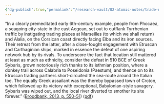 ```yaml
---
{"dg-publish":true,"permalink":"/research-vault/02-atomic-notes/trade-networks-began-to-come-into-conflict-in-the-central-mediterranean-in-the-6th-century-bce-alalia-conflict-with-phocaea-and-carthage/"}
---
```


“In a clearly premeditated early 6th-century example, people from Phocaea, a seagoing city-state in the east Aegean, set out to outflank Tyrrhenian traffic by instigating trading places at Marseilles (to which we shall return) and Alalia, on the Corsican coast directly facing Elba and its iron sources. Their retreat from the latter, after a close-fought engagement with Etruscan and Carthaginian ships, marked in essence the defeat of one aspiring network hub by its rivals. To underscore the fact that location still mattered at least as much as ethnicity, consider the defeat in 510 BCE of Greek Sybaris, grown notoriously rich thanks to its isthmian position, where a donkey trail across Calabria to Poseidonia (Paestum), and thence on to its Etruscan trading partners short-circuited the sea-route around the Italian toe. The equally Greek assailant was the thereby bypassed town of Croton, which followed up its victory with exceptional, Babylonian-style savagery. Sybaris was wiped out, and the local river diverted to smother its site forever.” ([Broodbank, 2013, p. 550-51](zotero://select/library/items/IR54JIQG)) ([pdf](zotero://open-pdf/library/items/85K7BT2G?page=517&annotation=KW6K6A47))